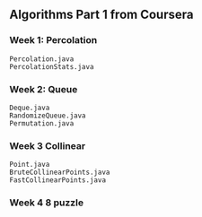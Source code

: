 
## Algorithms Part 1 from Coursera


### Week 1: Percolation

    Percolation.java
    PercolationStats.java
    
    
### Week 2: Queue

    Deque.java
    RandomizeQueue.java
    Permutation.java
    
    
### Week 3 Collinear

    Point.java
    BruteCollinearPoints.java
    FastCollinearPoints.java
    
    
### Week 4 8 puzzle
